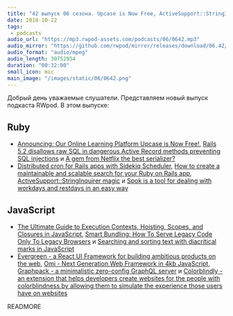 ```yaml
---
title: "42 выпуск 06 сезона. Upcase is Now Free, ActiveSupport::StringInquirer magic, Spok, Evergreen, Omi, Colorblindly и прочее"
date: 2018-10-22
tags:
 - podcasts
audio_url: "https://mp3.rwpod-assets.com/podcasts/06/0642.mp3"
audio_mirror: "https://github.com/rwpod/mirror/releases/download/06.42/0642.mp3"
audio_format: "audio/mpeg"
audio_length: 30752954
duration: "00:32:00"
small_icon: mic
main_image: "/images/static/06/0642.png"
---
```


Добрый день уважаемые слушатели. Представляем новый выпуск подкаста RWpod. В этом выпуске:

## Ruby

 - [Announcing: Our Online Learning Platform Upcase is Now Free!](https://robots.thoughtbot.com/announcing-upcase-is-free), [Rails 5.2 disallows raw SQL in dangerous Active Record methods preventing SQL injections](https://blog.bigbinary.com/2018/10/16/rails-5-2-disallows-raw-sql-in-active-record.html) и [A gem from Netflix the best serializer?](https://driggl.com/blog/a/from-activemodel-serializers-to-fast-jsonapi)
 - [Distributed cron for Rails apps with Sidekiq Scheduler](https://godaddy.github.io/2018/10/15/distributed-cron-for-rails-apps-with-sidekiq-scheduler/), [How to create a maintainable and scalable search for your Ruby on Rails app](https://www.cookieshq.co.uk/posts/how-to-create-a-maintainable-and-scalable-search-for-your-ruby-on-rails-app), [ActiveSupport::StringInquirer magic](https://frontdeveloper.pl/2018/10/activesupport-stringinquirer-magic/) и [Spok is a tool for dealing with workdays and restdays in an easy way](https://github.com/magnetis/spok)

## JavaScript

 - [The Ultimate Guide to Execution Contexts, Hoisting, Scopes, and Closures in JavaScript](https://tylermcginnis.com/ultimate-guide-to-execution-contexts-hoisting-scopes-and-closures-in-javascript/), [Smart Bundling: How To Serve Legacy Code Only To Legacy Browsers](https://www.smashingmagazine.com/2018/10/smart-bundling-legacy-code-browsers/) и [Searching and sorting text with diacritical marks in JavaScript](https://thread.engineering/2018-08-29-searching-and-sorting-text-with-diacritical-marks-in-javascript/)
 - [Evergreen - a React UI Framework for building ambitious products on the web](https://evergreen.segment.com/), [Omi - Next Generation Web Framework in 4kb JavaScript](https://github.com/Tencent/omi), [Graphpack - a minimalistic zero-config GraphQL server](https://github.com/glennreyes/graphpack) и [Colorblindly - an extension that helps developers create websites for the people with colorblindness by allowing them to simulate the experience those users have on websites](https://github.com/oftheheadland/Colorblindly)

READMORE
